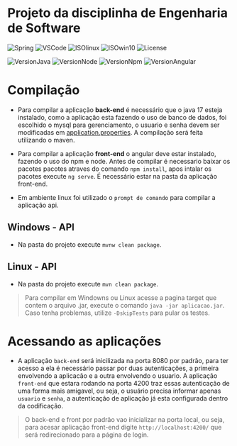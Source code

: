 # Projeto da disciplinha de Engenharia de Software

![Spring](https://img.shields.io/badge/IDE-SpringTool-success)
![VSCode](https://img.shields.io/badge/IDE-VSCode-blue)
![ISOlinux](https://img.shields.io/badge/ISO-Ubuntu-blueviolet)
![ISOwin10](https://img.shields.io/badge/ISO-Win10-blue)
![License](https://badgen.net/badge/license/MIT/green)

![VersionJava](https://img.shields.io/badge/Java-17.0.4.1-red)
![VersionNode](https://img.shields.io/badge/Node-14.17.0-success)
![VersionNpm](https://img.shields.io/badge/npm-6.14.13-red)
![VersionAngular](https://img.shields.io/badge/Angular-14.2.3-red)

# Compilação

- Para compilar a aplicação **back-end** é necessário que o java 17 esteja instalado, como a aplicação esta fazendo o uso de banco de dados, foi escolhido o mysql para gerenciamento, o usuario e senha devem ser modificadas em [application.properties](https://github.com/danieldiv/gerencia-fazenda/blob/main/fazenda-api/src/main/resources/application.properties). A compilação será feita utilizando o maven.

- Para compilar a aplicação **front-end** o angular deve estar instalado, fazendo o uso do npm e node. Antes de compilar é necessario baixar os pacotes pacotes atraves do comando `npm install`, apos intalar os pacotes execute `ng serve`. É necessário estar na pasta da aplicação front-end.

- Em ambiente linux foi utilizado o `prompt de comando` para compilar a aplicação api.

## Windows - API

- Na pasta do projeto execute `mvnw clean package`.

## Linux - API

- Na pasta do projeto execute `mvn clean package`.

> Para compilar em Windowns ou Linux acesse a pagina target que contem o arquivo .jar, execute o comando `java -jar aplicacao.jar`. Caso tenha problemas, utilize `-DskipTests` para pular os testes.

# Acessando as aplicações

- A aplicação `back-end` será inicilizada na porta 8080 por padrão, para ter acesso a ela é necessário passar por duas autenticações, a primeira envolvendo a aplicacão e a outra envolvendo o usuario. A aplicação `front-end` que estara rodando na porta 4200 traz essas autenticação de uma forma mais amigavel, ou seja, o usuário precisa informar apenas `usuario` e `senha`, a autenticação de aplicação já esta configurada dentro da codificação.

> O back-end e front por padrão vao inicializar na porta local, ou seja, para acesar aplicação front-end digite `http://localhost:4200/` que será redirecionado para a página de login.

<!-- <p>
  Este projeto tem o objetivo de auxiliar na gestao de fazendas ...
</p> -->

<!-- ## Fazer (API)

| Tabelas        | Leitura                            | Cadastro                           | Atualizacao                        | Remocao                            |
| -------------- | ---------------------------------- | ---------------------------------- | ---------------------------------- | ---------------------------------- |
| animal         | :yellow_circle: :heavy_check_mark: | :yellow_circle: :heavy_check_mark: | :green_circle: :heavy_check_mark:  | :green_circle: :heavy_check_mark:  |
| campo          | :red_circle: :heavy_check_mark:    | :red_circle: :heavy_check_mark:    | :green_circle: :heavy_check_mark:  | :green_circle: :heavy_check_mark:  |
| cultura        | :red_circle: :heavy_check_mark:    | :red_circle: :heavy_check_mark:    | :green_circle: :heavy_check_mark:  | :green_circle: :heavy_check_mark:  |
| equipamento    | :green_circle: :heavy_check_mark:  | :green_circle: :heavy_check_mark:  | :green_circle: :heavy_check_mark:  | :green_circle: :heavy_check_mark:  |
| funcionario    | :red_circle: :heavy_check_mark:    | :red_circle: :heavy_check_mark:    | :green_circle: :x:                 | :green_circle: :heavy_check_mark:  |
| granja         | :red_circle: :heavy_check_mark:    | :red_circle: :heavy_check_mark:    | :green_circle: :heavy_check_mark:  | :green_circle: :heavy_check_mark:  |
| lancamento     | :green_circle: :heavy_check_mark:  | :green_circle: :heavy_check_mark:  |                                    | :green_circle: :heavy_check_mark:  |
| ovos           | :yellow_circle: :heavy_check_mark: | :yellow_circle: :heavy_check_mark: | :yellow_circle: :heavy_check_mark: | :yellow_circle: :heavy_check_mark: |
| pasto          | :red_circle: :heavy_check_mark:    | :red_circle: :heavy_check_mark:    | :green_circle: :heavy_check_mark:  | :green_circle: :heavy_check_mark:  |
| plantio        | :yellow_circle: :heavy_check_mark: | :yellow_circle: :heavy_check_mark: | :yellow_circle: :heavy_check_mark: | :yellow_circle: :heavy_check_mark: |
| producao leite | :yellow_circle: :heavy_check_mark: | :yellow_circle: :heavy_check_mark: | :yellow_circle: :heavy_check_mark: | :yellow_circle: :heavy_check_mark: |
| setor          | :red_circle: :heavy_check_mark:    | :red_circle: :heavy_check_mark:    | :green_circle: :heavy_check_mark:  | :green_circle: :heavy_check_mark:  |

## Fazer (ui - validar)

| Tabelas        | Leitura                            | Cadastro                           | Atualizacao                        | Remocao                            |
| -------------- | ---------------------------------- | ---------------------------------- | ---------------------------------- | ---------------------------------- |
| animal         | :yellow_circle: :heavy_check_mark: | :yellow_circle: :heavy_check_mark: | :green_circle: :heavy_check_mark:  | :green_circle: :heavy_check_mark:  |
| campo          | :red_circle::heavy_check_mark:     | :red_circle: :heavy_check_mark:    | :green_circle: :heavy_check_mark:  | :green_circle: :heavy_check_mark:  |
| cultura        | :red_circle::heavy_check_mark:     | :red_circle: :heavy_check_mark:    | :green_circle: :heavy_check_mark:  | :green_circle: :heavy_check_mark:  |
| equipamento    | :green_circle::heavy_check_mark:   | :green_circle: :heavy_check_mark:  | :green_circle: :x:                 | :green_circle: :heavy_check_mark:  |
| funcionario    | :red_circle: :heavy_check_mark:    | :red_circle: :heavy_check_mark:    | :green_circle: :x:                 | :green_circle: :heavy_check_mark:  |
| granja         | :red_circle::heavy_check_mark:     | :red_circle: :heavy_check_mark:    | :green_circle: :heavy_check_mark:  | :green_circle: :heavy_check_mark:  |
| lancamento     | :green_circle: :heavy_check_mark:  | :green_circle: :heavy_check_mark:  | :green_circle: :x:                 | :green_circle: :heavy_check_mark:  |
| ovos           | :yellow_circle: :heavy_check_mark: | :yellow_circle: :heavy_check_mark: | :yellow_circle: :x:                | :yellow_circle: :heavy_check_mark: |
| pasto          | :red_circle: :heavy_check_mark:    | :red_circle: :heavy_check_mark:    | :green_circle: :x:                 | :green_circle: :heavy_check_mark:  |
| plantio        | :yellow_circle: :heavy_check_mark: | :yellow_circle: :heavy_check_mark: | :yellow_circle: :x:                | :yellow_circle: :heavy_check_mark: |
| producao leite | :yellow_circle: :heavy_check_mark: | :yellow_circle: :heavy_check_mark: | :yellow_circle: :heavy_check_mark: | :yellow_circle: :heavy_check_mark: |
| setor          | :red_circle: :heavy_check_mark:    | :red_circle: :heavy_check_mark:    | :green_circle: :heavy_check_mark:  | :green_circle: :heavy_check_mark:  |

### Legenda (prioridade)

| alta         | media           | baixa          | fazer | feito              |
| ------------ | --------------- | -------------- | ----- | ------------------ |
| :red_circle: | :yellow_circle: | :green_circle: | :x:   | :heavy_check_mark: | -->
